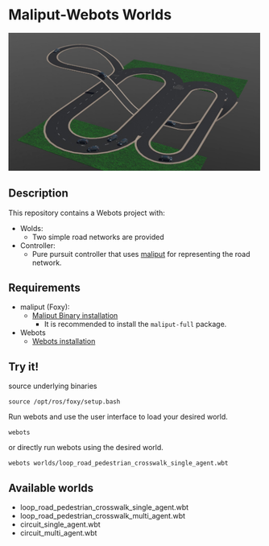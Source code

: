 # Maliput-Webots Worlds

<img src="docs/circuit_multi_agents.png" width=500>

## Description

This repository contains a Webots project with:
 - Wolds:
   - Two simple road networks are provided
 - Controller:
   - Pure pursuit controller that uses [maliput](https://maliput.readthedocs.io/en/latest/) for representing the road network.


## Requirements

- maliput (Foxy):
  - [Maliput Binary installation](https://maliput.readthedocs.io/en/latest/installation.html#id6)
    - It is recommended to install the `maliput-full` package.
- Webots
  - [Webots installation](https://cyberbotics.com/doc/guide/installing-webots)

## Try it!

source underlying binaries

```
source /opt/ros/foxy/setup.bash
```

Run webots and use the user interface to load your desired world.

```
webots
```

or directly run webots using the desired world.

```
webots worlds/loop_road_pedestrian_crosswalk_single_agent.wbt
```

## Available worlds
 - loop_road_pedestrian_crosswalk_single_agent.wbt
 - loop_road_pedestrian_crosswalk_multi_agent.wbt
 - circuit_single_agent.wbt
 - circuit_multi_agent.wbt
